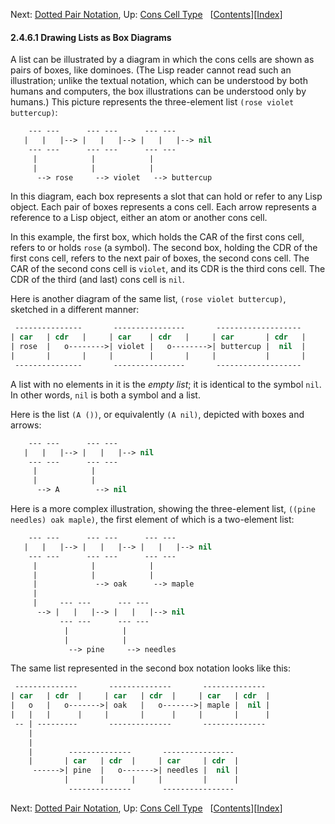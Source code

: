 

Next: [Dotted Pair Notation](Dotted-Pair-Notation.html), Up: [Cons Cell Type](Cons-Cell-Type.html)   \[[Contents](index.html#SEC_Contents "Table of contents")]\[[Index](Index.html "Index")]

#### 2.4.6.1 Drawing Lists as Box Diagrams

A list can be illustrated by a diagram in which the cons cells are shown as pairs of boxes, like dominoes. (The Lisp reader cannot read such an illustration; unlike the textual notation, which can be understood by both humans and computers, the box illustrations can be understood only by humans.) This picture represents the three-element list `(rose violet buttercup)`:

```lisp
    --- ---      --- ---      --- ---
   |   |   |--> |   |   |--> |   |   |--> nil
    --- ---      --- ---      --- ---
     |            |            |
     |            |            |
      --> rose     --> violet   --> buttercup
```

In this diagram, each box represents a slot that can hold or refer to any Lisp object. Each pair of boxes represents a cons cell. Each arrow represents a reference to a Lisp object, either an atom or another cons cell.

In this example, the first box, which holds the CAR of the first cons cell, refers to or holds `rose` (a symbol). The second box, holding the CDR of the first cons cell, refers to the next pair of boxes, the second cons cell. The CAR of the second cons cell is `violet`, and its CDR is the third cons cell. The CDR of the third (and last) cons cell is `nil`.

Here is another diagram of the same list, `(rose violet buttercup)`, sketched in a different manner:

```lisp
 ---------------       ----------------       -------------------
| car   | cdr   |     | car    | cdr   |     | car       | cdr   |
| rose  |   o-------->| violet |   o-------->| buttercup |  nil  |
|       |       |     |        |       |     |           |       |
 ---------------       ----------------       -------------------
```

A list with no elements in it is the *empty list*; it is identical to the symbol `nil`. In other words, `nil` is both a symbol and a list.

Here is the list `(A ())`, or equivalently `(A nil)`, depicted with boxes and arrows:

```lisp
    --- ---      --- ---
   |   |   |--> |   |   |--> nil
    --- ---      --- ---
     |            |
     |            |
      --> A        --> nil
```

Here is a more complex illustration, showing the three-element list, `((pine needles) oak maple)`, the first element of which is a two-element list:

```lisp
    --- ---      --- ---      --- ---
   |   |   |--> |   |   |--> |   |   |--> nil
    --- ---      --- ---      --- ---
     |            |            |
     |            |            |
     |             --> oak      --> maple
     |
     |     --- ---      --- ---
      --> |   |   |--> |   |   |--> nil
           --- ---      --- ---
            |            |
            |            |
             --> pine     --> needles
```

The same list represented in the second box notation looks like this:

```lisp
 --------------       --------------       --------------
| car   | cdr  |     | car   | cdr  |     | car   | cdr  |
|   o   |   o------->| oak   |   o------->| maple |  nil |
|   |   |      |     |       |      |     |       |      |
 -- | ---------       --------------       --------------
    |
    |
    |        --------------       ----------------
    |       | car   | cdr  |     | car     | cdr  |
     ------>| pine  |   o------->| needles |  nil |
            |       |      |     |         |      |
             --------------       ----------------
```

Next: [Dotted Pair Notation](Dotted-Pair-Notation.html), Up: [Cons Cell Type](Cons-Cell-Type.html)   \[[Contents](index.html#SEC_Contents "Table of contents")]\[[Index](Index.html "Index")]
